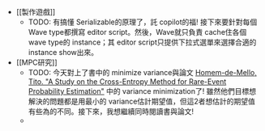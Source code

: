 - [[製作遊戲]]
	- TODO: 有搞懂 Serializable的原理了，託 copilot的福! 接下來要針對每個 Wave type都撰寫 editor script。然後，Wave就只負責 cache住各個 wave type的 instance；其 editor script只提供下拉式選單來選擇合適的 instance show出來。
- [[MPC研究]]
	- TODO: 今天對上了書中的 minimize variance與論文 [Homem-de-Mello, Tito. "A Study on the Cross-Entropy Method for Rare-Event Probability Estimation"](https://pubsonline.informs.org/doi/abs/10.1287/ijoc.1060.0176?journalCode=ijoc) 中的 variance minimization了! 雖然他們目標想解決的問題都是用最小的 variance估計期望值，但這2者想估計的期望值有些為的不同。接下來，我想繼續同時閱讀書與論文!
	-